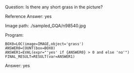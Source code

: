 Question: Is there any short grass in the picture?

Reference Answer: yes

Image path: ./sampled_GQA/n98540.jpg

Program:

```
BOX0=LOC(image=IMAGE,object='grass')
ANSWER0=COUNT(box=BOX0)
ANSWER1=EVAL(expr="'yes' if {ANSWER0} > 0 and else 'no'")
FINAL_RESULT=RESULT(var=ANSWER1)
```
Answer: yes

